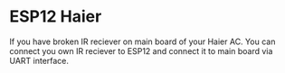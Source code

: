 # ESP12 Haier
 
If you have broken IR reciever on main board of your Haier AC.
You can connect you own IR reciever to ESP12 and connect it to main board via UART interface.